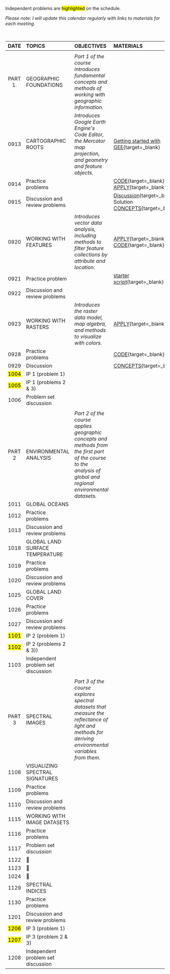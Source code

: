 Independent problems are <mark>highlighted</mark> on the schedule.

_Please note: I will update this calendar regularly with links to materials for each meeting._

<br>

| DATE | TOPICS | OBJECTIVES | MATERIALS |  
|:---:|:---| :--- | :--- |  
| |
| PART 1.| GEOGRAPHIC FOUNDATIONS | _Part 1 of the course introduces fundamental concepts and methods of working with geographic information._ |
| 0913| CARTOGRAPHIC ROOTS | _Introduces Google Earth Engine's Code Editor, the Mercator map projection, and geometry and feature objects._ | [Getting started with GEE](https://jeffhowarth.github.io/eeprimer/){target=_blank} |  
| 0914 | Practice problems | | [CODE](https://jeffhowarth.github.io/eeprimer/01/code/getMapCenter/){target=_blank} <br>[APPLY](https://jeffhowarth.github.io/eeprimer/01/apply/longest_haul//){target=_blank} |
| 0915 | Discussion and review problems | | [Discussion](https://jeffhowarth.github.io/eeprimer/01/apply/discussion/){target=_blank} <br>Solution <br> [CONCEPTS](https://jeffhowarth.github.io/eeprimer/01/concepts/geographic_framework/){target=_blank} |
| 0920 | WORKING WITH FEATURES | _Introduces vector data analysis, including methods to filter feature collections by attribute and location._ | [APPLY](https://jeffhowarth.github.io/eeprimer/02/apply/corridor_easement_list/){target=_blank}<br>[CODE](https://jeffhowarth.github.io/eeprimer/02/code/starter_coords/){target=_blank} |
| 0921 | Practice problem | | [starter script](https://jeffhowarth.github.io/eeprimer/02/apply/starter_script/){target=_blank}<br> |
| 0922| Discussion and review problems |
| 0923 | WORKING WITH RASTERS | _Introduces the raster data model, map algebra, and methods to visualize with colors._ | [APPLY](https://jeffhowarth.github.io/eeprimer/03/apply/protected_lands/){target=_blank} |
| 0928| Practice problems | | [CODE](https://jeffhowarth.github.io/eeprimer/03/code/construct_image/){target=_blank} |
| 0929| Discussion | | [CONCEPTS](https://jeffhowarth.github.io/eeprimer/03/concepts/review_questions/){target=_blank} | 
| <mark>1004</mark> |  IP 1 (problem 1) |  
| <mark>1005</mark>|  IP 1 (problems 2 & 3) |
| 1006 | Problem set discussion |
| |
| PART 2| ENVIRONMENTAL ANALYSIS | _Part 2 of the course applies geographic concepts and methods from the first part of the course to the analysis of global and regional environmental datasets._ |   
| 1011 | GLOBAL OCEANS |
| 1012 | Practice problems | |
| 1013 | Discussion and review problems |
| 1018 | GLOBAL LAND SURFACE TEMPERATURE |  
| 1019 | Practice problems | |
| 1020 | Discussion and review problems |
| 1025 | GLOBAL LAND COVER |
| 1026 | Practice problems |   
| 1027 | Discussion and review problems |
| <mark>1101</mark> | IP 2 (problem 1) |
| <mark>1102</mark> | IP 2 (problems 2 & 3))|
| 1103 | Independent problem set discussion  |  
| |
| PART 3 | SPECTRAL IMAGES | _Part 3 of the course explores spectral datasets that measure the reflectance of light and methods for deriving environmental variables from them._
| 1108 | VISUALIZING SPECTRAL SIGNATURES |
| 1109 | Practice problems |
| 1110 | Discussion and review problems |
| 1115 | WORKING WITH IMAGE DATASETS | |  |
| 1116| Practice problems |
| 1117 | Problem set discussion |
| 1122 | :maple_leaf: |
| 1123 | :corn: |
| 1024 | :turkey: |
| 1129 | SPECTRAL INDICES |
| 1130 | Practice problems |
| 1201 | Discussion and review problems |
| <mark>1206</mark> | IP 3 (problem 1) |
| <mark>1207</mark> | IP 3 (problem 2 & 3) |
| 1208 | Independent problem set discussion |

[0101]: https://github.com/jeffhowarth/eeprimer/blob/master/lessons/javaScript101.md  
[0102]: https://github.com/jeffhowarth/eeprimer/blob/master/lessons/mapUI101.md  
[0103]: https://github.com/jeffhowarth/eeprimer/blob/master/lessons/greatCircles.md  
